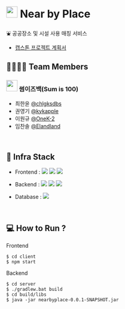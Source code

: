 # <img src="https://user-images.githubusercontent.com/96401350/195609735-f7627dbb-c832-4d1e-ac2b-705b62a81711.png" width="30" height="30"/> Near by Place

⛲ 공공장소 및 시설 사용 매칭 서비스

- [캡스톤 프로젝트 계획서](./.github/report.pdf)

## 👨‍👨‍👦‍👦 Team Members

### <img src="https://user-images.githubusercontent.com/96401350/195609949-bc20c601-5ccb-4f39-bdf7-58662cd29152.png" width="30" height="30"/> 썸이즈백(Sum is 100)

- 최한윤 [@chlgksdbs](https://github.com/chlgksdbs)
- 권영기 [@kykapple](https://github.com/kykapple)
- 이원규 [@OneK-2](https://github.com/OneK-2)
- 임찬솔 [@Elandland](https://github.com/Elandland)

<br>

## 🔧 Infra Stack

- Frontend : <img src="https://img.shields.io/badge/JavaScript-F7DF1E?style=flat-square&logo=JavaScript&logoColor=white"/> <img src="https://img.shields.io/badge/React-61DAFB?style=flat-square&logo=React&logoColor=white"/> <img src="https://img.shields.io/badge/Recoil-000000?style=flat-square&logo=Recoil&logoColor=white"/>

- Backend : <img src="https://img.shields.io/badge/Java-007396?style=flat-square&logo=java&logoColor=white"/> <img src="https://img.shields.io/badge/Spring-6DB33F?style=flat-square&logo=Spring&logoColor=white"/> <img src="https://img.shields.io/badge/Spring Data JPA-6DB33F?style=flat-square&logo=springboot&logoColor=white"/>

- Database : <img src="https://img.shields.io/badge/MySQL-4479A1?style=flat-square&logo=MySQL&logoColor=white"/>

<br>

## 💻 How to Run ?

Frontend

```
$ cd client
$ npm start
```

Backend

```
$ cd server
$ ./gradlew.bat build
$ cd build/libs
$ java -jar nearbyplace-0.0.1-SNAPSHOT.jar
```

